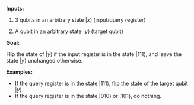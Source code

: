 **Inputs:**

  1. 3 qubits in an arbitrary state $|x\rangle$ (input/query register)
    
  2. A qubit in an arbitrary state $|y\rangle$ (target qubit)

**Goal:**

Flip the state of $|y\rangle$ if the input register is in the 
state $|111\rangle$, and leave the state $|y\rangle$ unchanged otherwise.

**Examples:**

* If the query register is in the state $|111\rangle$, flip the state of the target qubit $|y\rangle$.
* If the query register is in the state $|010\rangle$ or $|101\rangle$, do nothing.
